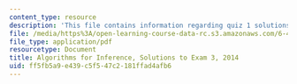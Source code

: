```yaml
---
content_type: resource
description: 'This file contains information regarding quiz 1 solutions: problem 3.'
file: /media/https%3A/open-learning-course-data-rc.s3.amazonaws.com/6-438-algorithms-for-inference-fall-2014/ff5fb5a9e439c5f547c2181ffad4afb6_MIT6_438F14_q14_1_sol3.pdf
file_type: application/pdf
resourcetype: Document
title: Algorithms for Inference, Solutions to Exam 3, 2014
uid: ff5fb5a9-e439-c5f5-47c2-181ffad4afb6
---
```

